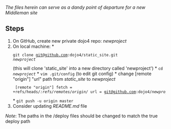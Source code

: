 _The files herein can serve as a dandy point of departure for a new Middleman site_

## Steps

  1. On GitHub, create new private dojo4 repo: _newproject_
  2. On local machine:
    * <code><pre>git clone git@github.com:dojo4/static_site.git _newproject_</pre></code> (this will clone 'static_site' into a new directory called 'newproject')
    * <code>cd _newproject_</code>
    * <code>vim .git/config</code> (to edit git config)
    * change [remote "origin"] "url" path from <i>static_site</i> to <i>newproject</i>
      <code><pre>
        [remote "origin"] 
          fetch = +refs/heads/*:refs/remotes/origin/*
          url = git@github.com:dojo4/<i>newproject</i>.git
      </pre></code>
    * <code>git push -u origin master</code>
  6. Consider updating _README.md_ file

_Note_: The paths in the /deploy files should be changed to match the true deploy path